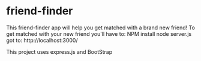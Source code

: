 # friend-finder

This friend-finder app will help you get matched with a brand new friend!
To get matched with your new friend you'll have to:
  NPM install
  node server.js
  got to: http://localhost:3000/
  
This project uses express.js and BootStrap
